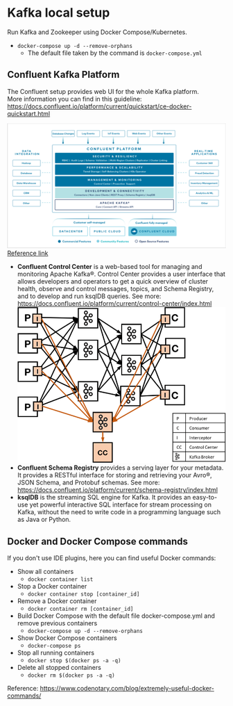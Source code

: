 # Kafka local setup

Run Kafka and Zookeeper using Docker Compose/Kubernetes.
- `docker-compose up -d --remove-orphans`
  - The default file taken by the command is `docker-compose.yml`

## Confluent Kafka Platform

The Confluent setup provides web UI for the whole Kafka platform.  
More information you can find in this guideline: <https://docs.confluent.io/platform/current/quickstart/ce-docker-quickstart.html>

![Confluent Platform](./docs/confluent-platform.png)
[Reference link](https://docs.confluent.io/platform/current/platform.html)
- **Confluent Control Center** is a web-based tool for managing and monitoring Apache Kafka®. Control Center provides a user interface that allows developers and operators to get a quick overview of cluster health, observe and control messages, topics, and Schema Registry, and to develop and run ksqlDB queries. See more: <https://docs.confluent.io/platform/current/control-center/index.html>   ![CC diagram](./docs/kafka_example_cc.png)
- **Confluent Schema Registry** provides a serving layer for your metadata. It provides a RESTful interface for storing and retrieving your Avro®, JSON Schema, and Protobuf schemas. See more: <https://docs.confluent.io/platform/current/schema-registry/index.html>
- **ksqlDB** is the streaming SQL engine for Kafka. It provides an easy-to-use yet powerful interactive SQL interface for stream processing on Kafka, without the need to write code in a programming language such as Java or Python.

## Docker and Docker Compose commands

If you don't use IDE plugins, here you can find useful Docker commands:
- Show all containers
    - `docker container list`
- Stop a Docker container
    - `docker container stop [container_id]`
- Remove a Docker container
    - `docker container rm [container_id]`
- Build Docker Compose with the default file docker-compose.yml and remove previous containers
    - `docker-compose up -d --remove-orphans`
- Show Docker Compose containers
    - `docker-compose ps`
- Stop all running containers
  - `docker stop $(docker ps -a -q)`
- Delete all stopped containers
  - `docker rm $(docker ps -a -q)`

Reference: <https://www.codenotary.com/blog/extremely-useful-docker-commands/>
